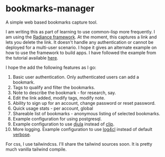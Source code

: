 # bookmarks-manager
A simple web based bookmarks capture tool.

I am writing this as part of learning to use common-lisp more frequently. I am using the [Radiance framework](https://shirakumo.github.io/radiance/). At the moment, this captures a link and lets you delete the link. It doesn't handle any authentication or cannot be deployed for a multi-user scenario. I hope it gives an alternate example on how to use the framework to build apps. I have followed the example from the tutorial available [here](https://github.com/Shirakumo/radiance-tutorial/blob/master/Part%200.md).

I hope the add the following features as I go:

1. Basic user authentication. Only authenticated users can add a bookmark.
2. Tags to qualify and filter the bookmarks.
3. Note to describe the bookmark - for research, say.
4. Edit the link added, modify tags, modify note.
5. Ability to sign up for an account, change password or reset password.
6. Quick usage stats - per account, global
7. Shareable list of bookmarks - anonymous listing of selected bookmarks.
8. Example configuration for using postgresql.
9. Example configuration to use [djula](http://mmontone.github.io/djula/) instead of [clip](https://shinmera.github.io/clip/).
10. More logging. Example configuration to use [log4cl](https://github.com/sharplispers/log4cl) instead of default [verbose](https://shinmera.github.io/verbose/).

For css, I use tailwindcss. I'll share the tailwind sources soon. It is pretty much vanilla tailwind compile.
